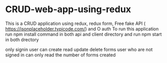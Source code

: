 # CRUD-web-app-using-redux
This is a CRUD application using redux, redux form, Free fake API ( https://jsonplaceholder.typicode.com/) and O auth
To run this application run 
npm install command in both
api and client directory
and 
run npm start in both drectory

only signin user can  create read update delete forms
user who are not signed in can only read the number of forms created
